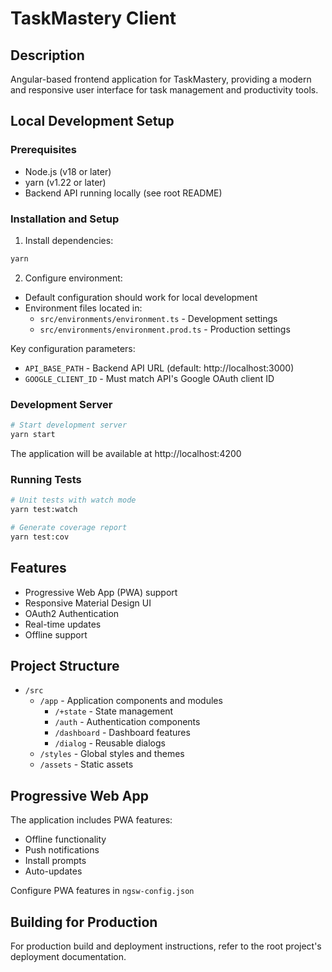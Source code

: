 # TaskMastery Client

## Description
Angular-based frontend application for TaskMastery, providing a modern and responsive user interface for task management and productivity tools.

## Local Development Setup

### Prerequisites
- Node.js (v18 or later)
- yarn (v1.22 or later)
- Backend API running locally (see root README)

### Installation and Setup

1. Install dependencies:
```bash
yarn
```

2. Configure environment:
- Default configuration should work for local development
- Environment files located in:
  - `src/environments/environment.ts` - Development settings
  - `src/environments/environment.prod.ts` - Production settings

Key configuration parameters:
- `API_BASE_PATH` - Backend API URL (default: http://localhost:3000)
- `GOOGLE_CLIENT_ID` - Must match API's Google OAuth client ID

### Development Server

```bash
# Start development server
yarn start
```

The application will be available at http://localhost:4200

### Running Tests
```bash
# Unit tests with watch mode
yarn test:watch

# Generate coverage report
yarn test:cov
```

## Features
- Progressive Web App (PWA) support
- Responsive Material Design UI
- OAuth2 Authentication
- Real-time updates
- Offline support

## Project Structure
- `/src`
  - `/app` - Application components and modules
    - `/+state` - State management
    - `/auth` - Authentication components
    - `/dashboard` - Dashboard features
    - `/dialog` - Reusable dialogs
  - `/styles` - Global styles and themes
  - `/assets` - Static assets

## Progressive Web App
The application includes PWA features:
- Offline functionality
- Push notifications
- Install prompts
- Auto-updates

Configure PWA features in `ngsw-config.json`

## Building for Production

For production build and deployment instructions, refer to the root project's deployment documentation.
